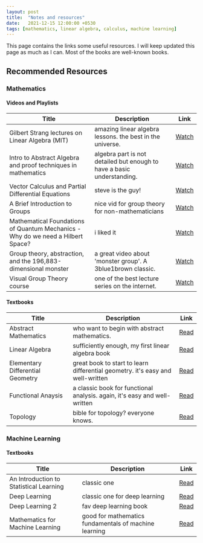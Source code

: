 ```yaml
---
layout: post
title:  "Notes and resources"
date:   2021-12-15 12:00:00 +0530
tags: [mathematics, linear algebra, calculus, machine learning]
---
```


This page contains the links some useful resources. I will keep updated this page as much as I can.
Most of the books are well-known books.

## Recommended Resources

### Mathematics

#### Videos and Playlists
| Title | Description | Link |
|-------|-------------|------|
| Gilbert Strang lectures on Linear Algebra (MIT) | amazing linear algebra lessons. the best in the universe. | [Watch](https://www.youtube.com/playlist?list=PL49CF3715CB9EF31D) |
| Intro to Abstract Algebra and proof techniques in mathematics | algebra part is not detailed but enough to have a basic understanding. | [Watch](https://www.youtube.com/playlist?list=PL22w63XsKjqxaZ-v5N4AprggFkQXgkNoP) |
| Vector Calculus and Partial Differential Equations | steve is the guy! | [Watch](https://www.youtube.com/playlist?list=PLMrJAkhIeNNQromC4WswpU1krLOq5Ro6S) |
| A Brief Introduction to Groups |  nice vid for group theory for non-mathematicians | [Watch](https://www.youtube.com/watch?v=KufsL2VgELo&list=WL&index=3&t=31s) |
| Mathematical Foundations of Quantum Mechanics - Why do we need a Hilbert Space? | i liked it | [Watch](https://www.youtube.com/watch?v=_nL4SznGPgU&list=WL&index=5) |
| Group theory, abstraction, and the 196,883-dimensional monster | a great video about 'monster group'. A 3blue1brown classic. | [Watch](https://www.youtube.com/watch?v=mH0oCDa74tE&list=PLTOG9kHXmwlGeO2ZcZpYWndVZNO1UxLnx&index=2) |
| Visual Group Theory course | one of the best lecture series on the internet. | [Watch](https://www.youtube.com/playlist?list=PLwV-9DG53NDxU337smpTwm6sef4x-SCLv) |

#### Textbooks
| Title | Description | Link |
|-------|-------------|------|
| Abstract Mathematics | who want to begin with abstract mathematics. | [Read](https://www.people.vcu.edu/~rhammack/BookOfProof/Main.pdf) |
| Linear Algebra | sufficiently enough, my first linear algebra book | [Read](http://www.math.nagoya-u.ac.jp/~richard/teaching/f2014/Lin_alg_Lang.pdf) |
| Elementary Differential Geometry | great book to start to learn differential geometry. it's easy and well-written | [Read](http://staff.ustc.edu.cn/~spliu/2018DG/ONeill.pdf) |
| Functional Anaysis | a classic book for functional analysis. again, it's easy and well-written | [Read](https://physics.bme.hu/sites/physics.bme.hu/files/users/BMETE15AF53_kov/Kreyszig%20-%20Introductory%20Functional%20Analysis%20with%20Applications%20(1).pdf) |
| Topology | bible for topology? everyone knows. | [Read](https://people.math.ethz.ch/~dkosanovic/24-FS/Munkres-Topology.pdf) |


### Machine Learning

#### Textbooks
| Title | Description | Link |
|-------|-------------|------|
| An Introduction to Statistical Learning | classic one| [Read](https://hastie.su.domains/ISLR2/ISLRv2_website.pdf) |
| Deep Learning | classic one for deep learning | [Read](https://www.deeplearningbook.org) |
| Deep Learning 2 | fav deep learning book | [Read](https://udlbook.github.io/udlbook/) |
| Mathematics for Machine Learning | good for mathematics fundamentals of machine learning | [Read](https://mml-book.github.io/book/mml-book.pdf) |
